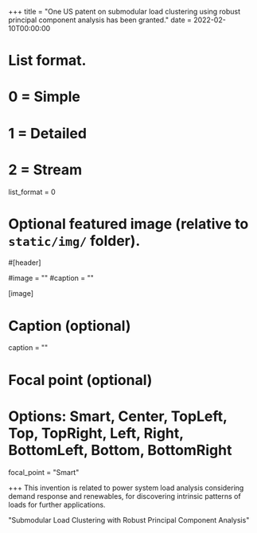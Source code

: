 +++
title = "One US patent on submodular load clustering using robust principal component analysis has been granted."
date = 2022-02-10T00:00:00

# List format.
#   0 = Simple
#   1 = Detailed
#   2 = Stream
list_format = 0

# Optional featured image (relative to `static/img/` folder).
#[header]

#image = ""
#caption = ""

[image]
  # Caption (optional)
  caption = ""
  
  # Focal point (optional)
  # Options: Smart, Center, TopLeft, Top, TopRight, Left, Right, BottomLeft, Bottom, BottomRight
  focal_point = "Smart"

+++
This invention is related to power system load analysis considering demand response and renewables, for discovering intrinsic patterns of loads for further applications.

"Submodular Load Clustering with Robust Principal Component Analysis"